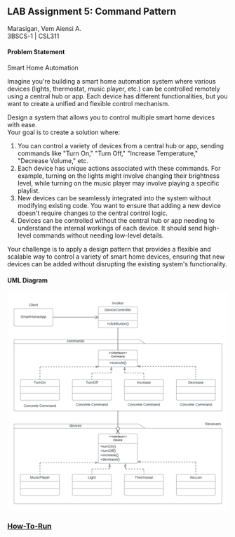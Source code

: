 ## LAB Assignment 5: Command Pattern

Marasigan, Vem Aiensi A. <br>
3BSCS-1 | CSL311 <br>

#### Problem Statement

Smart Home Automation

Imagine you're building a smart home automation system where various devices
(lights, thermostat, music player, etc.) can be controlled remotely using a central hub or app.
Each device has different functionalities, but you want to create a unified and flexible control mechanism.

Design a system that allows you to control multiple smart home devices with ease. <br>
Your goal is to create a solution where:

1.  You can control a variety of devices from a central hub or app, sending commands like "Turn On," "Turn Off," "Increase Temperature," "Decrease Volume," etc.
2.  Each device has unique actions associated with these commands. For example, turning on the lights might involve changing their brightness level, while turning on the music player may involve playing a specific playlist.
3.  New devices can be seamlessly integrated into the system without modifying existing code. You want to ensure that adding a new device doesn't require changes to the central control logic.
4.  Devices can be controlled without the central hub or app needing to understand the internal workings of each device. It should send high-level commands without needing low-level details.

Your challenge is to apply a design pattern that provides a flexible and scalable way to control a variety of smart home devices, ensuring that new devices can be added without disrupting the existing system's functionality.
<br>

#### UML Diagram

![](UMLDiagram.png)

### [How-To-Run](../0_RunCode/Readme.md)
